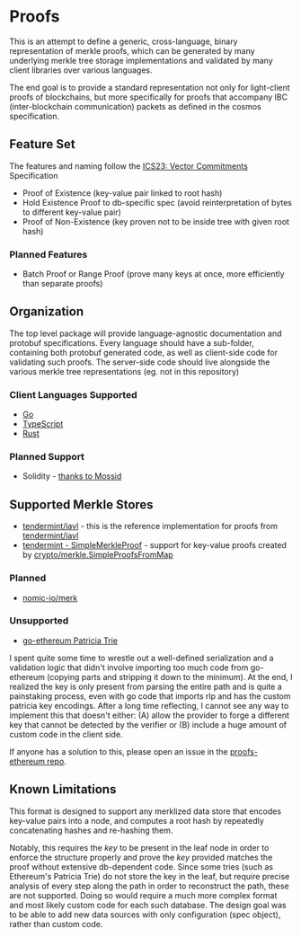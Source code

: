 # Proofs

This is an attempt to define a generic, cross-language, binary representation
of merkle proofs, which can be generated by many underlying merkle tree storage
implementations and validated by many client libraries over various languages.

The end goal is to provide a standard representation not only for light-client
proofs of blockchains, but more specifically for proofs that accompany IBC
(inter-blockchain communication) packets as defined in the cosmos specification.

## Feature Set

The features and naming follow the [ICS23: Vector Commitments](https://github.com/cosmos/ics/tree/master/spec/ics-023-vector-commitments) Specification

* Proof of Existence (key-value pair linked to root hash)
* Hold Existence Proof to db-specific spec (avoid reinterpretation of bytes to different key-value pair)
* Proof of Non-Existence (key proven not to be inside tree with given root hash)

### Planned Features

* Batch Proof or Range Proof (prove many keys at once, more efficiently than separate proofs)

## Organization

The top level package will provide language-agnostic documentation and protobuf specifications.
Every language should have a sub-folder, containing both protobuf generated code,
as well as client-side code for validating such proofs. The server-side code should
live alongside the various merkle tree representations (eg. not in this repository)

### Client Languages Supported

* [Go](./go)
* [TypeScript](./js)
* [Rust](./rust)

### Planned Support

* Solidity - [thanks to Mossid](https://github.com/confio/proofs/pull/12)

## Supported Merkle Stores

* [tendermint/iavl](https://github.com/confio/proofs-iavl) - this is the reference implementation for proofs from [tendermint/iavl](https://github.com/tendermint/iavl)
* [tendermint - SimpleMerkleProof](https://github.com/confio/proofs-tendermint) - support for key-value proofs created by [crypto/merkle.SimpleProofsFromMap](https://github.com/tendermint/tendermint/blob/master/crypto/merkle/simple_proof.go#L45)

### Planned

* [nomic-io/merk](https://github.com/nomic-io/merk)

### Unsupported

* [go-ethereum Patricia Trie](https://github.com/confio/proofs-ethereum)

I spent quite some time to wrestle out a well-defined serialization and a validation logic that didn't
involve importing too much code from go-ethereum (copying parts and stripping it down to the minimum).
At the end, I realized the key is only present from parsing the entire path and is quite a painstaking
process, even with go code that imports rlp and has the custom patricia key encodings. After a long time
reflecting, I cannot see any way to implement this that doesn't either: (A) allow the provider to forge
a different key that cannot be detected by the verifier or (B) include a huge amount of custom code
in the client side.

If anyone has a solution to this, please open an issue in the
[proofs-ethereum repo](https://github.com/confio/proofs-ethereum).

## Known Limitations

This format is designed to support any merklized data store that encodes key-value pairs into
a node, and computes a root hash by repeatedly concatenating hashes and re-hashing them.

Notably, this requires the *key* to be present in the leaf node in order to enforce the structure properly
and prove the *key* provided matches the proof without extensive db-dependent code. Since some
tries (such as Ethereum's Patricia Trie) do not store the key in the leaf, but require precise analysis of
every step along the path in order to reconstruct the path, these are not supported. Doing so would
require a much more complex format and most likely custom code for each such database. The design goal
was to be able to add new data sources with only configuration (spec object), rather than custom code.


